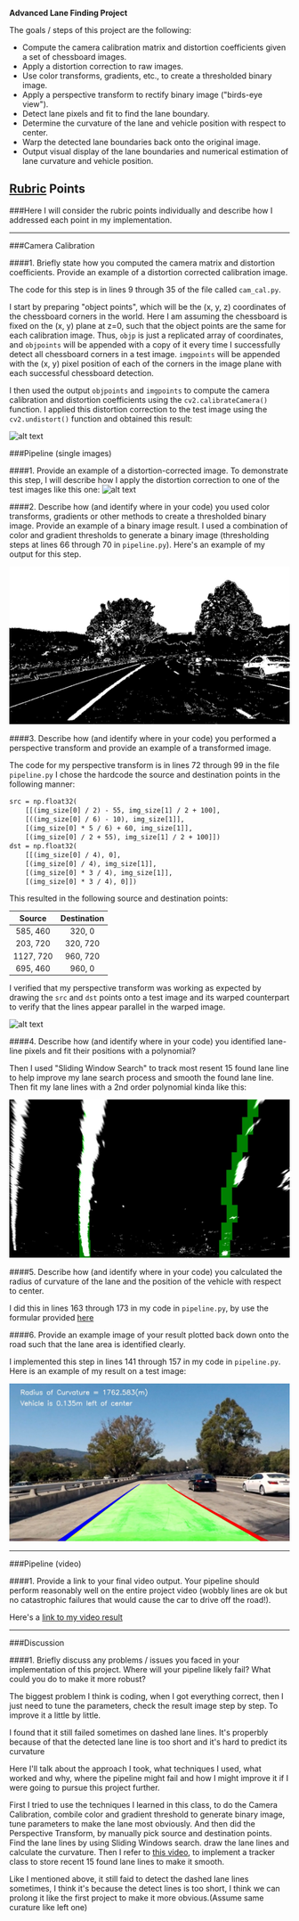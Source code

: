 
**Advanced Lane Finding Project**

The goals / steps of this project are the following:

* Compute the camera calibration matrix and distortion coefficients given a set of chessboard images.
* Apply a distortion correction to raw images.
* Use color transforms, gradients, etc., to create a thresholded binary image.
* Apply a perspective transform to rectify binary image ("birds-eye view").
* Detect lane pixels and fit to find the lane boundary.
* Determine the curvature of the lane and vehicle position with respect to center.
* Warp the detected lane boundaries back onto the original image.
* Output visual display of the lane boundaries and numerical estimation of lane curvature and vehicle position.

[//]: # (Image References)

[image1]: ./examples/undistort_output.png "Undistorted"
[image2]: ./test_images/test1.jpg "Road Transformed"
[image3]: ./output_images/test1_binary.jpg "Binary Example"
[image4]: ./examples/warped_straight_lines.jpg "Warp Example"
[image5]: ./output_images/test1_warpape.jpg "Fit Visual"
[image6]: ./output_images/test1_result.jpg "Output"
[video1]: ./output1_tracked.mp4 "Video"

## [Rubric](https://review.udacity.com/#!/rubrics/571/view) Points
###Here I will consider the rubric points individually and describe how I addressed each point in my implementation.

---

###Camera Calibration

####1. Briefly state how you computed the camera matrix and distortion coefficients. Provide an example of a distortion corrected calibration image.

The code for this step is in lines 9 through 35 of the file called `cam_cal.py`.

I start by preparing "object points", which will be the (x, y, z) coordinates of the chessboard corners in the world. Here I am assuming the chessboard is fixed on the (x, y) plane at z=0, such that the object points are the same for each calibration image.  Thus, `objp` is just a replicated array of coordinates, and `objpoints` will be appended with a copy of it every time I successfully detect all chessboard corners in a test image.  `imgpoints` will be appended with the (x, y) pixel position of each of the corners in the image plane with each successful chessboard detection.

I then used the output `objpoints` and `imgpoints` to compute the camera calibration and distortion coefficients using the `cv2.calibrateCamera()` function.  I applied this distortion correction to the test image using the `cv2.undistort()` function and obtained this result:

![alt text][image1]

###Pipeline (single images)

####1. Provide an example of a distortion-corrected image.
To demonstrate this step, I will describe how I apply the distortion correction to one of the test images like this one:
![alt text][image2]

####2. Describe how (and identify where in your code) you used color transforms, gradients or other methods to create a thresholded binary image.  Provide an example of a binary image result.
I used a combination of color and gradient thresholds to generate a binary image (thresholding steps at lines 66 through 70 in `pipeline.py`).  Here's an example of my output for this step.

![alt text][image3]

####3. Describe how (and identify where in your code) you performed a perspective transform and provide an example of a transformed image.

The code for my perspective transform is in lines 72 through 99 in the file `pipeline.py` I chose the hardcode the source and destination points in the following manner:

```
src = np.float32(
    [[(img_size[0] / 2) - 55, img_size[1] / 2 + 100],
    [((img_size[0] / 6) - 10), img_size[1]],
    [(img_size[0] * 5 / 6) + 60, img_size[1]],
    [(img_size[0] / 2 + 55), img_size[1] / 2 + 100]])
dst = np.float32(
    [[(img_size[0] / 4), 0],
    [(img_size[0] / 4), img_size[1]],
    [(img_size[0] * 3 / 4), img_size[1]],
    [(img_size[0] * 3 / 4), 0]])

```
This resulted in the following source and destination points:

| Source        | Destination   |
|:-------------:|:-------------:|
| 585, 460      | 320, 0        |
| 203, 720      | 320, 720      |
| 1127, 720     | 960, 720      |
| 695, 460      | 960, 0        |

I verified that my perspective transform was working as expected by drawing the `src` and `dst` points onto a test image and its warped counterpart to verify that the lines appear parallel in the warped image.

![alt text][image4]

####4. Describe how (and identify where in your code) you identified lane-line pixels and fit their positions with a polynomial?

Then I used "Sliding Window Search" to track most resent 15 found lane line to help improve my lane search process and smooth the found lane line. Then fit my lane lines with a 2nd order polynomial kinda like this:

![alt text][image5]

####5. Describe how (and identify where in your code) you calculated the radius of curvature of the lane and the position of the vehicle with respect to center.

I did this in lines 163 through 173 in my code in `pipeline.py`, by use the formular provided [here](http://www.intmath.com/applications-differentiation/8-radius-curvature.php)

####6. Provide an example image of your result plotted back down onto the road such that the lane area is identified clearly.

I implemented this step in lines 141 through 157 in my code in `pipeline.py`.  Here is an example of my result on a test image:

![alt text][image6]

---

###Pipeline (video)

####1. Provide a link to your final video output.  Your pipeline should perform reasonably well on the entire project video (wobbly lines are ok but no catastrophic failures that would cause the car to drive off the road!).

Here's a [link to my video result](./output1_tracked.mp4)

---

###Discussion

####1. Briefly discuss any problems / issues you faced in your implementation of this project.  Where will your pipeline likely fail?  What could you do to make it more robust?

The biggest problem I think is coding, when I got everything correct, then I just need to tune the parameters, check the result image step by step. To improve it a little by little.

I found that it still failed sometimes on dashed lane lines. It's properbly because of that the detected lane line is too short and it's hard to predict its curvature


Here I'll talk about the approach I took, what techniques I used, what worked and why, where the pipeline might fail and how I might improve it if I were going to pursue this project further.

First I tried to use the techniques I learned in this class, to do the Camera Calibration, combile color and gradient threshold to generate binary image, tune parameters to make the lane most obviously. And then did the Perspective Transform, by manually pick source and destination points. Find the lane lines by using Sliding Windows search. draw the lane lines and calculate the curvature. Then I refer to [this video](http://bsft.io/x/xtbcr6?uid=85707f78-32e9-4dbb-9276-e4750220bcf9&mid=df9b180e-bf9b-4719-b691-112559ffeef7), to implement a tracker class to store recent 15 found lane lines to make it smooth.

Like I mentioned above, it still faid to detect the dashed lane lines sometimes, I think it's because the detect lines is too short, I think we can prolong it like the first project to make it more obvious.(Assume same curature like left one)
